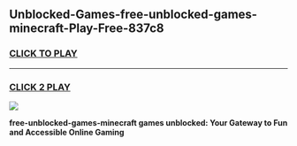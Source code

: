 
## Unblocked-Games-free-unblocked-games-minecraft-Play-Free-837c8
<h3>
<a href="https://premium76.site?title=free-unblocked-games-minecraft&ref=20A">CLICK TO PLAY</a></h3>
<hr>

<h3>
<a href="https://premium76.site?title=free-unblocked-games-minecraft&ref=20A">CLICK 2 PLAY</a>
  
</h3>

<a href="https://premium76.site?title=free-unblocked-games-minecraft&ref=20A"><img src="https://clearcache.store/games.png"></a>


**free-unblocked-games-minecraft games unblocked: Your Gateway to Fun and Accessible Online Gaming**
